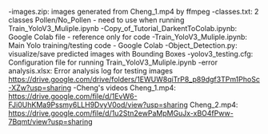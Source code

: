 -images.zip: images generated from Cheng_1.mp4 by ffmpeg
-classes.txt: 2 classes Pollen/No_Pollen - need to use when running Train_YoloV3_Muliple.ipynb
-Copy_of_Tutorial_DarkentToColab.ipynb: Google Colab file - reference only for code
-Train_YoloV3_Muliple.ipynb: Main Yolo training/testing code - Google Colab
-Object_Detection.py: visualize/save predicted images with Bounding Boxes
-yolov3_testing.cfg: Configuration file for running Train_YoloV3_Muliple.ipynb
-error analysis.xlsx: Error analysis log for testing images https://drive.google.com/drive/folders/1EWUW8qiTrP8_p89dgf3TPm1PhoSc-XZw?usp=sharing
-Cheng's videos 
    Cheng_1.mp4:   https://drive.google.com/file/d/1EvW6-FJi0UhKMa9Pssmy6LLH9DvyV0od/view?usp=sharing
    Cheng_2.mp4:   https://drive.google.com/file/d/1u2Stn2ewPaMpMGuJx-xBO4fPww-7Bqmt/view?usp=sharing
     